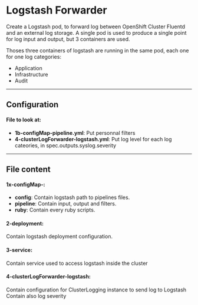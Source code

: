 # Logstash Forwarder

Create a Logstash pod, to forward log between OpenShift Cluster Fluentd and an external log storage.
A single pod is used to produce a single point for log input and output, but 3 containers are used.

Thoses three containers of logstash are running in the same pod, each one for one log categories:
- Application
- Infrastructure
- Audit

___
## Configuration

#### File to look at:
- **1b-configMap-pipeline.yml**: Put personnal filters
- **4-clusterLogForwarder-logstash.yml**: Put log level for each log cateories, in spec.outputs.syslog.severity

___
## File content

#### 1x-configMap-:
- **config**: Contain logstash path to pipelines files.
- **pipeline**: Contain input, output and filters.
- **ruby**: Contain every ruby scripts.

#### 2-deployment:
Contain logstash deployment configuration.

#### 3-service:
Contain service used to access logstash inside the cluster

#### 4-clusterLogForwarder-logstash:
Contain configuration for ClusterLogging instance to send log to Logstash
Contain also log severity
